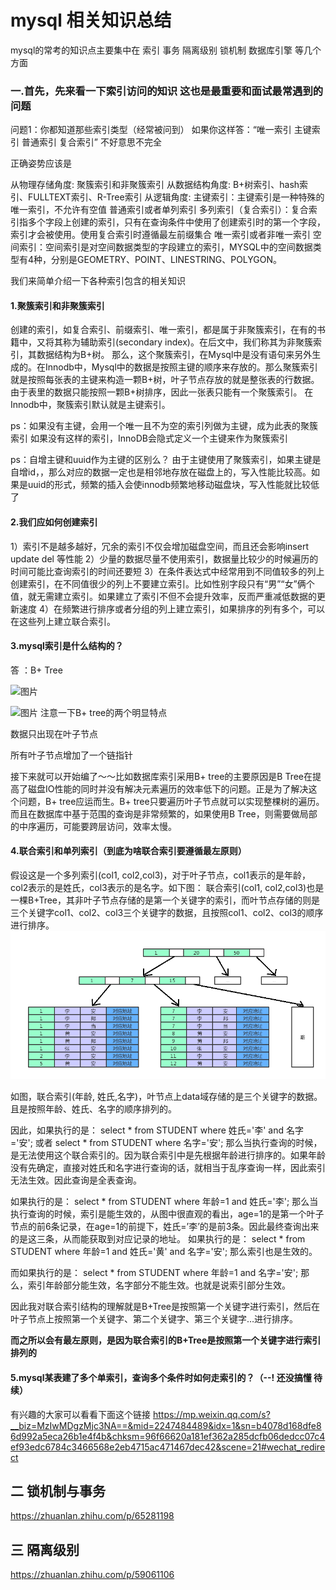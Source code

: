 # **mysql 相关知识总结**
mysql的常考的知识点主要集中在 索引 事务 隔离级别 锁机制 数据库引擎 等几个方面

### 一.首先，先来看一下索引访问的知识 这也是最重要和面试最常遇到的问题

问题1：你都知道那些索引类型（经常被问到）
如果你这样答：“唯一索引 主键索引 普通索引 复合索引” 不好意思不完全

正确姿势应该是 

从物理存储角度:
 聚簇索引和非聚簇索引
从数据结构角度:
 B+树索引、hash索引、FULLTEXT索引、R-Tree索引
从逻辑角度:
主键索引：主键索引是一种特殊的唯一索引，不允许有空值
普通索引或者单列索引
多列索引（复合索引）：复合索引指多个字段上创建的索引，只有在查询条件中使用了创建索引时的第一个字段，索引才会被使用。使用复合索引时遵循最左前缀集合
唯一索引或者非唯一索引
空间索引：空间索引是对空间数据类型的字段建立的索引，MYSQL中的空间数据类型有4种，分别是GEOMETRY、POINT、LINESTRING、POLYGON。

我们来简单介绍一下各种索引包含的相关知识
#### 1.聚簇索引和非聚簇索引
创建的索引，如复合索引、前缀索引、唯一索引，都是属于非聚簇索引，在有的书籍中，又将其称为辅助索引(secondary index)。在后文中，我们称其为非聚簇索引，其数据结构为B+树。
那么，这个聚簇索引，在Mysql中是没有语句来另外生成的。在Innodb中，Mysql中的数据是按照主键的顺序来存放的。那么聚簇索引就是按照每张表的主键来构造一颗B+树，叶子节点存放的就是整张表的行数据。由于表里的数据只能按照一颗B+树排序，因此一张表只能有一个聚簇索引。
在Innodb中，聚簇索引默认就是主键索引。

ps：如果没有主键，会用一个唯一且不为空的索引列做为主键，成为此表的聚簇索引 如果没有这样的索引，InnoDB会隐式定义一个主键来作为聚簇索引

ps：自增主键和uuid作为主键的区别么？
由于主键使用了聚簇索引，如果主键是自增id，，那么对应的数据一定也是相邻地存放在磁盘上的，写入性能比较高。如果是uuid的形式，频繁的插入会使innodb频繁地移动磁盘块，写入性能就比较低了

#### **2.我们应如何创建索引**
1）索引不是越多越好，冗余的索引不仅会增加磁盘空间，而且还会影响insert update del 等性能
2）少量的数据尽量不使用索引，数据量比较少的时候遍历的时间可能比查询索引的时间还要短
3）在条件表达式中经常用到不同值较多的列上创建索引，在不同值很少的列上不要建立索引。比如性别字段只有“男”“女”俩个值，就无需建立索引。如果建立了索引不但不会提升效率，反而严重减低数据的更新速度
4）在频繁进行排序或者分组的列上建立索引，如果排序的列有多个，可以在这些列上建立联合索引。

#### 3.mysql索引是什么结构的？
答 ：B+ Tree

![图片](https://mmbiz.qpic.cn/mmbiz_png/SYoYmIOcI5pNETceKAjvsqX8QNKR8ib9JXJObPtDTOcYYOEM0oQH1krZ6gqcGqT2hoc78RiaSUpvx1JbAPISo5Nw/640?wx_fmt=png&tp=webp&wxfrom=5&wx_lazy=1&wx_co=1
)

![图片](https://mmbiz.qpic.cn/mmbiz_jpg/SYoYmIOcI5pNETceKAjvsqX8QNKR8ib9JXmvXI7D577A8KVD24sEByOg3gRW5MGh1B00OVoQn0rM0DHdpiazb5tw/640?wx_fmt=jpeg&tp=webp&wxfrom=5&wx_lazy=1&wx_co=1
)
注意一下B+ tree的两个明显特点

数据只出现在叶子节点

所有叶子节点增加了一个链指针

接下来就可以开始编了～～比如数据库索引采用B+ tree的主要原因是B Tree在提高了磁盘IO性能的同时并没有解决元素遍历的效率低下的问题。正是为了解决这个问题，B+ tree应运而生。B+ tree只要遍历叶子节点就可以实现整棵树的遍历。而且在数据库中基于范围的查询是非常频繁的，如果使用B Tree，则需要做局部的中序遍历，可能要跨层访问，效率太慢。

#### 4.联合索引和单列索引（到底为啥联合索引要遵循最左原则）
假设这是一个多列索引(col1, col2,col3)，对于叶子节点，col1表示的是年龄，col2表示的是姓氏，col3表示的是名字。如下图：
联合索引(col1, col2,col3)也是一棵B+Tree，其非叶子节点存储的是第一个关键字的索引，而叶节点存储的则是三个关键字col1、col2、col3三个关键字的数据，且按照col1、col2、col3的顺序进行排序。
![图片](https://raw.githubusercontent.com/zlcting/zlc_gopl/master/Z-md/img/Jointindex_structure.png)

如图，联合索引(年龄, 姓氏,名字)，叶节点上data域存储的是三个关键字的数据。且是按照年龄、姓氏、名字的顺序排列的。

因此，如果执行的是：
select * from STUDENT where 姓氏='李' and 名字='安';
或者
select * from STUDENT where 名字='安';
那么当执行查询的时候，是无法使用这个联合索引的。因为联合索引中是先根据年龄进行排序的。如果年龄没有先确定，直接对姓氏和名字进行查询的话，就相当于乱序查询一样，因此索引无法生效。因此查询是全表查询。

如果执行的是：
select * from STUDENT where 年龄=1 and 姓氏='李';
那么当执行查询的时候，索引是能生效的，从图中很直观的看出，age=1的是第一个叶子节点的前6条记录，在age=1的前提下，姓氏=’李’的是前3条。因此最终查询出来的是这三条，从而能获取到对应记录的地址。
如果执行的是：
select * from STUDENT where 年龄=1 and 姓氏='黄' and 名字='安';
那么索引也是生效的。

而如果执行的是：
select * from STUDENT where 年龄=1 and 名字='安';
那么，索引年龄部分能生效，名字部分不能生效。也就是说索引部分生效。

因此我对联合索引结构的理解就是B+Tree是按照第一个关键字进行索引，然后在叶子节点上按照第一个关键字、第二个关键字、第三个关键字…进行排序。

**而之所以会有最左原则，是因为联合索引的B+Tree是按照第一个关键字进行索引排列的**


#### 5.mysql某表建了多个单索引，查询多个条件时如何走索引的？（--! 还没搞懂 待续）
有兴趣的大家可以看看下面这个链接
https://mp.weixin.qq.com/s?__biz=MzIwMDgzMjc3NA==&mid=2247484489&idx=1&sn=b4078d168dfe86d992a5eca26b1e4f4b&chksm=96f66620a181ef362a285dcfb06dedcc07c4ef93edc6784c3466568e2eb4715ac471467dec42&scene=21#wechat_redirect
## 二 锁机制与事务
https://zhuanlan.zhihu.com/p/65281198

## 三 隔离级别

https://zhuanlan.zhihu.com/p/59061106